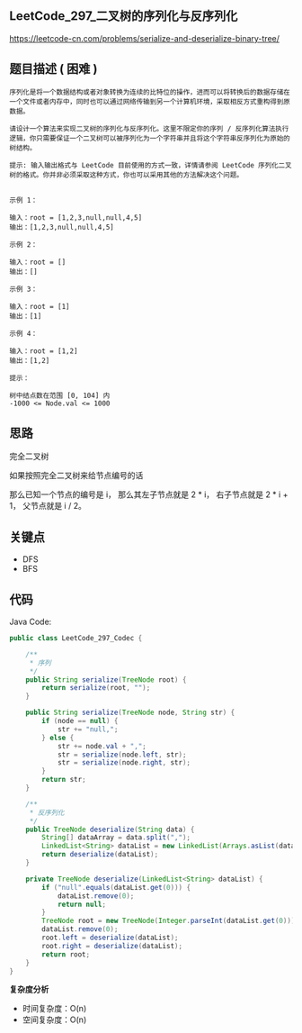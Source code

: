 ## LeetCode_297_二叉树的序列化与反序列化

https://leetcode-cn.com/problems/serialize-and-deserialize-binary-tree/

## 题目描述 ( 困难 )

```
序列化是将一个数据结构或者对象转换为连续的比特位的操作，进而可以将转换后的数据存储在一个文件或者内存中，同时也可以通过网络传输到另一个计算机环境，采取相反方式重构得到原数据。

请设计一个算法来实现二叉树的序列化与反序列化。这里不限定你的序列 / 反序列化算法执行逻辑，你只需要保证一个二叉树可以被序列化为一个字符串并且将这个字符串反序列化为原始的树结构。

提示: 输入输出格式与 LeetCode 目前使用的方式一致，详情请参阅 LeetCode 序列化二叉树的格式。你并非必须采取这种方式，你也可以采用其他的方法解决这个问题。


示例 1：

输入：root = [1,2,3,null,null,4,5]
输出：[1,2,3,null,null,4,5]

示例 2：

输入：root = []
输出：[]

示例 3：

输入：root = [1]
输出：[1]

示例 4：

输入：root = [1,2]
输出：[1,2]
 
提示：

树中结点数在范围 [0, 104] 内
-1000 <= Node.val <= 1000
```

## 思路

完全二叉树

如果按照完全二叉树来给节点编号的话

那么已知一个节点的编号是 i，
那么其左子节点就是 2 * i，
右子节点就是 2 * i + 1，
父节点就是 i / 2。


## 关键点

- DFS
- BFS

## 代码

Java Code:

```java
public class LeetCode_297_Codec {

    /**
     * 序列
     */
    public String serialize(TreeNode root) {
        return serialize(root, "");
    }

    public String serialize(TreeNode node, String str) {
        if (node == null) {
            str += "null,";
        } else {
            str += node.val + ",";
            str = serialize(node.left, str);
            str = serialize(node.right, str);
        }
        return str;
    }

    /**
     * 反序列化
     */
    public TreeNode deserialize(String data) {
        String[] dataArray = data.split(",");
        LinkedList<String> dataList = new LinkedList(Arrays.asList(dataArray));
        return deserialize(dataList);
    }

    private TreeNode deserialize(LinkedList<String> dataList) {
        if ("null".equals(dataList.get(0))) {
            dataList.remove(0);
            return null;
        }
        TreeNode root = new TreeNode(Integer.parseInt(dataList.get(0)));
        dataList.remove(0);
        root.left = deserialize(dataList);
        root.right = deserialize(dataList);
        return root;
    }
}
```


**复杂度分析**

- 时间复杂度：O(n)
- 空间复杂度：O(n)


